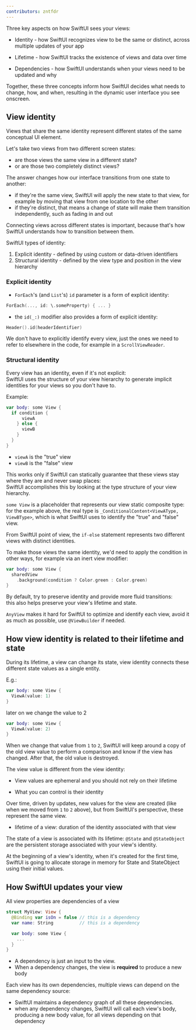 ```yaml
---
contributors: zntfdr
---
```


Three key aspects on how SwiftUI sees your views:

- Identity - how SwiftUI recognizes view to be the same or distinct, across multiple updates of your app

- Lifetime - how SwiftUI tracks the existence of views and data over time

- Dependencies - how SwiftUI understands when your views need to be updated and why

Together, these three concepts inform how SwiftUI decides what needs to change, how, and when, resulting in the dynamic user interface you see onscreen.

## View identity

Views that share the same identity represent different states of the same conceptual UI element.

Let's take two views from two different screen states:

- are those views the same view in a different state?
- or are those two completely distinct views?

The answer changes how our interface transitions from one state to another:

- if they're the same view, SwiftUI will apply the new state to that view, for example by moving that view from one location to the other
- if they're distinct, that means a change of state will make them transition independently, such as fading in and out

Connecting views across different states is important, because that's how SwiftUI understands how to transition between them.

SwiftUI types of identity:

1. Explicit identity - defined by using custom or data-driven identifiers
2. Structural identity - defined by the view type and position in the view hierarchy

### Explicit identity

- `ForEach`'s (and `List`'s)  `id` parameter is a form of explicit identity:

```swift
ForEach(..., id: \.someProperty) { ... }
```

- the `id(_:)` modifier also provides a form of explicit identity:

```swift
Header().id(headerIdentifier)
```

We don't have to explicitly identify every view, just the ones we need to refer to elsewhere in the code, for example in a `ScrollViewReader`.

### Structural identity

Every view has an identity, even if it's not explicit:  
SwiftUI uses the structure of your view hierarchy to generate implicit identities for your views so you don't have to.

Example:

```swift
var body: some View {
  if condition {
      viewA
    } else {
      viewB
    }
  }
}
```

- `viewA` is the "true" view
- `viewB` is the "false" view

This works only if SwiftUI can statically guarantee that these views stay where they are and never swap places:  
SwiftUI accomplishes this by looking at the type structure of your view hierarchy.

`some View` is a placeholder that represents our view static composite type:  
for the example above, the real type is `_ConditionalContent<ViewAType, ViewBType>`, which is what SwiftUI uses to identify the "true" and "false" view.

From SwiftUI point of view, the `if-else` statement represents two different views with distinct identities.

To make those views the same identity, we'd need to apply the condition in other ways, for example via an inert view modifier:

```swift
var body: some View {
  sharedView
    .background(condition ? Color.green : Color.green)
}
```

By default, try to preserve identity and provide more fluid transitions:  
this also helps preserve your view's lifetime and state.

`AnyView` makes it hard for SwiftUI to optimize and identify each view, avoid it as much as possible, use `@ViewBuilder` if needed.

## How view identity is related to their lifetime and state

During its lifetime, a view can change its state, view identity connects these different state values as a single entity.

E.g.:

```swift 
var body: some View {
  ViewA(value: 1)
}
```

later on we change the value to 2

```swift
var body: some View {
  ViewA(value: 2)
}
```

When we change that value from `1` to `2`, SwiftUI will keep around a copy of the old view value to perform a comparison and know if the view has changed. After that, the old value is destroyed.

The view value is different from the view identity:

- View values are ephemeral and you should not rely on their lifetime

- What you can control is their identity

Over time, driven by updates, new values for the view are created (like when we moved from `1` to `2` above), but from SwiftUI's perspective, these represent the same view.


- lifetime of a view: duration of the identity associated with that view

The state of a view is associated with its lifetime: `@State` and `@StateObject` are the persistent storage associated with your view's identity.

At the beginning of a view's identity, when it's created for the first time, SwiftUI is going to allocate storage in memory for State and StateObject using their initial values.

## How SwiftUI updates your view

All view properties are dependencies of a view

```swift
struct MyView: View {
  @Binding var isOn = false // this is a dependency
  var name: String          // this is a dependency

  var body: some View {
    ...
  }
}
```

- A dependency is just an input to the view.
- When a dependency changes, the view is **required** to produce a new body

Each view has its own dependencies, multiple views can depend on the same dependency source:

- SwiftUI maintains a dependency graph of all these dependencies.
- when any dependency changes, SwiftUI will call each view's body, producing a new body value, for all views depending on that dependency
